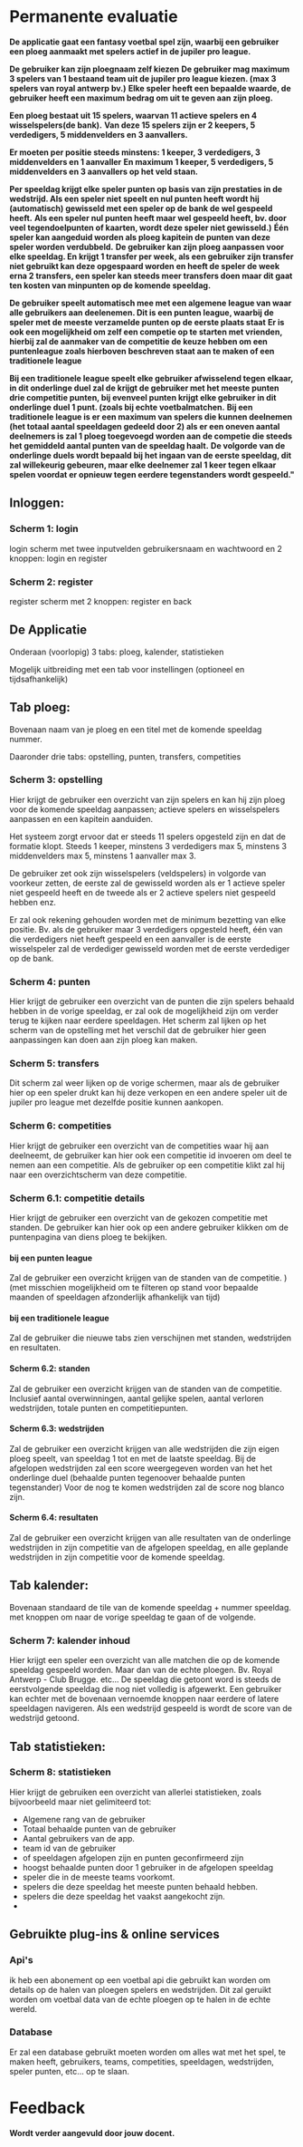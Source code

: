 # Permanente evaluatie

**De applicatie gaat een fantasy voetbal spel zijn, waarbij een gebruiker een ploeg aanmaakt met spelers actief in de jupiler pro league.**

**De gebruiker kan zijn ploegnaam zelf kiezen**
**De gebruiker mag maximum 3 spelers van 1 bestaand team uit de jupiler pro league kiezen. (max 3 spelers van royal antwerp bv.)**
**Elke speler heeft een bepaalde waarde, de gebruiker heeft een maximum bedrag om uit te geven aan zijn ploeg.**

**Een ploeg bestaat uit 15 spelers, waarvan 11 actieve spelers en 4 wisselspelers(de bank).** 
**Van deze 15 spelers zijn er 2 keepers, 5 verdedigers, 5 middenvelders en 3 aanvallers.**

**Er moeten per positie steeds minstens: 1 keeper, 3 verdedigers, 3 middenvelders en 1 aanvaller**
**En maximum 1 keeper, 5 verdedigers, 5 middenvelders en 3 aanvallers op het veld staan.**

**Per speeldag krijgt elke speler punten op basis van zijn prestaties in de wedstrijd. Als een speler niet speelt en nul punten heeft wordt hij (automatisch) gewisseld met een speler op de bank de wel gespeeld heeft.**
**Als een speler nul punten heeft maar wel gespeeld heeft, bv. door veel tegendoelpunten of kaarten, wordt deze speler niet gewisseld.)**
**Één speler kan aangeduid worden als ploeg kapitein de punten van deze speler worden verdubbeld.**
**De gebruiker kan zijn ploeg aanpassen voor elke speeldag. En krijgt 1 transfer per week, als een gebruiker zijn transfer niet gebruikt kan deze opgespaard worden en heeft de speler de week erna 2 transfers, een speler kan steeds meer transfers doen maar dit gaat ten kosten van minpunten op de komende speeldag.**

**De gebruiker speelt automatisch mee met een algemene league van waar alle gebruikers aan deelenemen. Dit is een punten league, waarbij de speler met de meeste verzamelde punten op de eerste plaats staat**
**Er is ook een mogelijkheid om zelf een competie op te starten met vrienden, hierbij zal de aanmaker van de competitie de keuze hebben om een puntenleague zoals hierboven beschreven staat aan te maken of een traditionele league**

**Bij een traditionele league speelt elke gebruiker afwisselend tegen elkaar, in dit onderlinge duel zal de krijgt de gebruiker met het meeste punten drie competitie punten, bij evenveel punten krijgt elke gebruiker in dit onderlinge duel 1 punt. (zoals bij echte voetbalmatchen.**
**Bij een traditionele league is er een maximum van spelers die kunnen deelnemen (het totaal aantal speeldagen gedeeld door 2) als er een oneven aantal deelnemers is zal 1 ploeg toegevoegd worden aan de competie die steeds het gemiddeld aantal punten van de speeldag haalt.**
**De volgorde van de onderlinge duels wordt bepaald bij het ingaan van de eerste speeldag, dit zal willekeurig gebeuren, maar elke deelnemer zal 1 keer tegen elkaar spelen voordat er opnieuw tegen eerdere tegenstanders wordt gespeeld."**


## Inloggen:
### Scherm 1: login
login scherm met twee inputvelden gebruikersnaam en wachtwoord en 2 knoppen: login en register
### Scherm 2: register
register scherm met 2 knoppen: register en back

## De Applicatie
Onderaan (voorlopig) 3 tabs: ploeg, kalender, statistieken 

Mogelijk uitbreiding met een tab voor instellingen (optioneel en tijdsafhankelijk)

## Tab ploeg:
Bovenaan naam van je ploeg en een titel met de komende speeldag nummer.

Daaronder drie tabs: opstelling, punten, transfers, competities
### Scherm 3: opstelling
Hier krijgt de gebruiker een overzicht van zijn spelers en kan hij zijn ploeg voor de komende speeldag aanpassen; actieve spelers en wisselspelers aanpassen en een kapitein aanduiden. 


Het systeem zorgt ervoor dat er steeds 11 spelers opgesteld zijn en dat de formatie klopt.
Steeds 1 keeper, minstens 3 verdedigers max 5, minstens 3 middenvelders max 5, minstens 1 aanvaller max 3.

De gebruiker zet ook zijn wisselspelers (veldspelers) in volgorde van voorkeur zetten, de eerste zal de gewisseld worden als er 1 actieve speler niet gespeeld heeft en de tweede als er 2 actieve spelers niet gespeeld hebben enz.

Er zal ook rekening gehouden worden met de minimum bezetting van elke positie. Bv. als de gebruiker maar 3 verdedigers opgesteld heeft, één van die verdedigers niet heeft gespeeld en een aanvaller is de eerste wisselspeler zal de verdediger gewisseld worden met de eerste verdediger op de bank.


### Scherm 4: punten
Hier krijgt de gebruiker een overzicht van de punten die zijn spelers behaald hebben in de vorige speeldag, er zal ook de mogelijkheid zijn om verder terug te kijken naar eerdere speeldagen. 
Het scherm zal lijken op het scherm van de opstelling met het verschil dat de gebruiker hier geen aanpassingen kan doen aan zijn ploeg kan maken.

### Scherm 5: transfers
Dit scherm zal weer lijken op de vorige schermen, maar als de gebruiker hier op een speler drukt kan hij deze verkopen en een andere speler uit de jupiler pro league met dezelfde positie kunnen aankopen. 

### Scherm 6: competities
Hier krijgt de gebruiker een overzicht van de competities waar hij aan deelneemt, de gebruiker kan hier ook een competitie id invoeren om deel te nemen aan een competitie.
Als de gebruiker op een competitie klikt zal hij naar een overzichtscherm van deze competitie.
### Scherm 6.1: competitie details
Hier krijgt de gebruiker een overzicht van de gekozen competitie met standen.
De gebruiker kan hier ook op een andere gebruiker klikken om de puntenpagina van diens ploeg te bekijken.

#### bij een punten league
Zal de gebruiker een overzicht krijgen van de standen van de competitie. )
(met misschien mogelijkheid om te filteren op stand voor bepaalde maanden of speeldagen afzonderlijk afhankelijk van tijd)

#### bij een traditionele league
Zal de gebruiker die nieuwe tabs zien verschijnen met standen, wedstrijden en resultaten.
#### Scherm 6.2: standen
Zal de gebruiker een overzicht krijgen van de standen van de competitie. Inclusief aantal overwinningen, aantal gelijke spelen, aantal verloren wedstrijden, totale punten en competitiepunten.
#### Scherm 6.3: wedstrijden
Zal de gebruiker een overzicht krijgen van alle wedstrijden die zijn eigen ploeg speelt, van speeldag 1 tot en met de laatste speeldag.
Bij de afgelopen wedstrijden zal een score weergegeven worden van het het onderlinge duel (behaalde punten tegenoover behaalde punten tegenstander)
Voor de nog te komen wedstrijden zal de score nog blanco zijn. 
#### Scherm 6.4: resultaten
Zal de gebruiker een overzicht krijgen van alle resultaten van de onderlinge wedstrijden in zijn competitie van de afgelopen speeldag, en alle geplande wedstrijden in zijn competitie voor de komende speeldag.

## Tab kalender:
Bovenaan standaard de tile van de komende speeldag + nummer speeldag.
met knoppen om naar de vorige speeldag te gaan of de volgende.
### Scherm 7: kalender inhoud
Hier krijgt een speler een overzicht van alle matchen die op de komende speeldag gespeeld worden. Maar dan van de echte ploegen.
Bv. Royal Antwerp - Club Brugge. etc...
De speeldag die getoont word is steeds de eerstvolgende speeldag die nog niet volledig is afgewerkt. 
Een gebruiker kan echter met de bovenaan vernoemde knoppen naar eerdere of latere speeldagen navigeren. 
Als een wedstrijd gespeeld is wordt de score van de wedstrijd getoond.

## Tab statistieken:
### Scherm 8: statistieken
Hier krijgt de gebruiken een overzicht van allerlei statistieken, zoals bijvoorbeeld maar niet gelimiteerd tot:
* Algemene rang van de gebruiker
* Totaal behaalde punten van de gebruiker
* Aantal gebruikers van de app.
* team id van de gebruiker
* of speeldagen afgelopen zijn en punten geconfirmeerd zijn
* hoogst behaalde punten door 1 gebruiker in de afgelopen speeldag
* speler die in de meeste teams voorkomt.
* spelers die deze speeldag het meeste punten behaald hebben.
* spelers die deze speeldag het vaakst aangekocht zijn.
* 
## Gebruikte plug-ins & online services
### Api's
ik heb een abonement op een voetbal api die gebruikt kan worden om details op de halen van ploegen spelers en wedstrijden.
Dit zal geruikt worden om voetbal data van de echte ploegen op te halen in de echte wereld.
### Database
Er zal een database gebruikt moeten worden om alles wat met het spel, te maken heeft, gebruikers, teams, competities, speeldagen, wedstrijden, speler punten, etc... op te slaan.

# Feedback

**Wordt verder aangevuld door jouw docent.**

